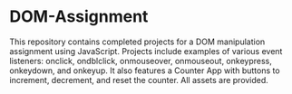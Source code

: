 # DOM-Assignment
This repository contains completed projects for a DOM manipulation assignment using JavaScript. Projects include examples of various event listeners: onclick, ondblclick, onmouseover, onmouseout, onkeypress, onkeydown, and onkeyup. It also features a Counter App with buttons to increment, decrement, and reset the counter. All assets are provided.
